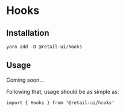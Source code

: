 # Hooks

## Installation

`yarn add -D @retail-ui/hooks`

## Usage

Coming soon...

Following that, usage should be as simple as:

```tsx
import { Hooks } from '@retail-ui/hooks'
```
